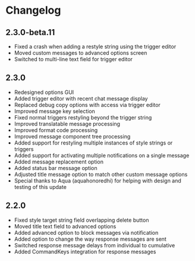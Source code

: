 # Changelog

## 2.3.0-beta.11

- Fixed a crash when adding a restyle string using the trigger editor
- Moved custom messages to advanced options screen
- Switched to multi-line text field for trigger editor

## 2.3.0

- Redesigned options GUI
- Added trigger editor with recent chat message display
- Replaced debug copy options with access via trigger editor
- Improved message key selection
- Fixed normal triggers restyling beyond the trigger string
- Improved translatable message processing
- Improved format code processing
- Improved message component tree processing
- Added support for restyling multiple instances of style strings or triggers
- Added support for activating multiple notifications on a single message
- Added message replacement option
- Added status bar message option
- Adjusted title message option to match other custom message options
- Special thanks to Aqua (aquahonoredhi) for helping with design and testing of this update

## 2.2.0

- Fixed style target string field overlapping delete button
- Moved title text field to advanced options
- Added advanced option to block messages via notification
- Added option to change the way response messages are sent
- Switched response message delays from individual to cumulative
- Added CommandKeys integration for response messages
